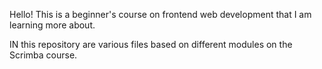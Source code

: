 Hello!
This is a beginner's course on frontend web development that I am learning more about.

IN this repository are various files based on different modules on the Scrimba course.
